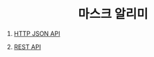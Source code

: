 <h1 align="center">마스크 알리미</h1>

1. [HTTP JSON API](Explanation/1.HTTP-JSON-API.md)

2. [REST API](Explanation/2.REST_API.md)

